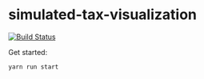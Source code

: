 # simulated-tax-visualization

[![Build Status](https://travis-ci.com/ymkjp/simulated-tax-visualization.svg?branch=master)](https://travis-ci.com/ymkjp/simulated-tax-visualization)

Get started:

```bash
yarn run start
```
